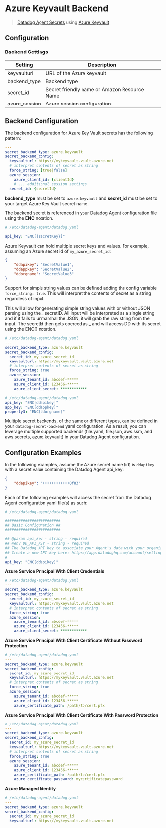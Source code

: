 # Azure Keyvault Backend

> [Datadog Agent Secrets](https://docs.datadoghq.com/agent/guide/secrets-management/?tab=linux) using [Azure Keyvault](https://docs.microsoft.com/en-us/Azure/key-vault/secrets/quick-create-portal)

## Configuration

### Backend Settings

| Setting | Description |
| --- | --- |
| keyvaulturl | URL of the Azure keyvault |
| backend_type | Backend type |
| secret_id | Secret friendly name or Amazon Resource Name |
| azure_session | Azure session configuration |

## Backend Configuration

The backend configuration for Azure Key Vault secrets has the following pattern:

```yaml
---
secret_backend_type: azure.keyvault
secret_backend_config:
  keyvaulturl: https://mykeyvault.vault.azure.net
  # interpret contents of secret as string
  force_string: [true|false]
  azure_session:
    azure_client_id: {clientId}
    # ... additional session settings
  secret_id: {secretId}
```

**backend_type** must be set to `azure.keyvault` and **secret_id** must be set to your target Azure Key Vault secret name.

The backend secret is referenced in your Datadog Agent configuration file using the **ENC** notation.

```yaml
# /etc/datadog-agent/datadog.yaml

api_key: "ENC[{secretKey}]"

```

Azure Keyvault can hold multiple secret keys and values. For example, assuming an Azure secret id of `my_azure_secret_id`:

```json
{
    "ddapikey": "SecretValue1",
    "ddappkey": "SecretValue2",
    "ddorgname": "SecretValue3"
}
```

Support for simple string values can be defined adding the config variable `force_string: true`. This will interpret the contents of secret as a string regardless of input.

This will allow for generating simple string values with or without JSON parsing using the _ secretID. All input will be interpreted as a single string and if it fails to unmarshal the JSON, it will grab the raw string from the input. The secretId then gets coerced as _ and will access DD with its secret using the ENC[] notation.

```yaml
# /etc/datadog-agent/datadog.yaml
---
secret_backend_type: azure.keyvault
secret_backend_config:
  secret_id: my_azure_secret_id
  keyvaulturl: https://mykeyvault.vault.azure.net
  # interpret contents of secret as string
  force_string: true
  azure_session:
    azure_tenant_id: abcdef-*****
    azure_client_id: 123456-*****
    azure_client_secret: ************
```

```yaml
# /etc/datadog-agent/datadog.yaml
api_key: "ENC[ddapikey]"
app_key: "ENC[ddappkey]"
property3: "ENC[ddorgname]"
```

Multiple secret backends, of the same or different types, can be defined in your `datadog-secret-backend` yaml configuration. As a result, you can leverage multiple supported backends (file.yaml, file.json, aws.ssm, and aws.secrets, azure.keyvault) in your Datadog Agent configuration.


## Configuration Examples

In the following examples, assume the Azure secret name (id) is `ddapikey` with a secret value containing the Datadog Agent api_key:

```json
{
    "ddapikey": "••••••••••••0f83"
}
```

Each of the following examples will access the secret from the Datadog Agent configuration yaml file(s) as such:

```yaml
# /etc/datadog-agent/datadog.yaml

#########################
## Basic Configuration ##
#########################

## @param api_key - string - required
## @env DD_API_KEY - string - required
## The Datadog API key to associate your Agent's data with your organization.
## Create a new API key here: https://app.datadoghq.com/account/settings
#
api_key: "ENC[ddapikey]" 
```

**Azure Service Principal With Client Credentials**

```yaml
# /etc/datadog-agent/datadog.yaml
---
secret_backend_type: azure.keyvault
secret_backend_config:
  secret_id: my_azure_secret_id
  keyvaulturl: https://mykeyvault.vault.azure.net
  # interpret contents of secret as string
  force_string: true
  azure_session:
    azure_tenant_id: abcdef-*****
    azure_client_id: 123456-*****
    azure_client_secret: ************
```

**Azure Service Principal With Client Certificate Without Password Protection**

```yaml
# /etc/datadog-agent/datadog.yaml
---
secret_backend_type: azure.keyvault
secret_backend_config:
  secret_id: my_azure_secret_id
  keyvaulturl: https://mykeyvault.vault.azure.net
  # interpret contents of secret as string
  force_string: true
  azure_session:
    azure_tenant_id: abcdef-*****
    azure_client_id: 123456-*****
    azure_certificate_path: /path/to/cert.pfx
```

**Azure Service Principal With Client Certificate With Password Protection**

```yaml
# /etc/datadog-agent/datadog.yaml
---
secret_backend_type: azure.keyvault
secret_backend_config:
  secret_id: my_azure_secret_id
  keyvaulturl: https://mykeyvault.vault.azure.net
  # interpret contents of secret as string
  force_string: true
  azure_session:
    azure_tenant_id: abcdef-*****
    azure_client_id: 123456-*****
    azure_certificate_path: /path/to/cert.pfx
    azure_certificate_password: mycertificatepassword
```

**Azure Managed Identity**

```yaml
# /etc/datadog-agent/datadog.yaml
---
secret_backend_type: azure.keyvault
secret_backend_config:
  secret_id: my_azure_secret_id
  keyvaulturl: https://mykeyvault.vault.azure.net
```
